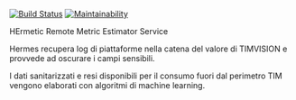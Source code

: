 [![Build Status](https://travis-ci.org/axamon/hermes.svg?branch=master)](https://travis-ci.org/axamon/hermes)
[![Maintainability](https://api.codeclimate.com/v1/badges/6a23124aadf791783e2d/maintainability)](https://codeclimate.com/github/axamon/hermes/maintainability)

HErmetic Remote Metric Estimator Service


Hermes recupera log di piattaforme nella catena del valore di TIMVISION e provvede ad oscurare i campi sensibili.

I dati sanitarizzati e resi disponibili per il consumo fuori dal perimetro TIM vengono elaborati con algoritmi di machine learning.